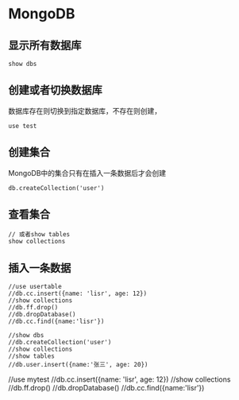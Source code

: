 # MongoDB

## 显示所有数据库

```
show dbs
```

## 创建或者切换数据库

数据库存在则切换到指定数据库，不存在则创建，

```
use test
```

## 创建集合

MongoDB中的集合只有在插入一条数据后才会创建

```
db.createCollection('user')
```

## 查看集合

```
// 或者show tables
show collections

```

## 插入一条数据

```
//use usertable
//db.cc.insert({name: 'lisr', age: 12})
//show collections
//db.ff.drop()
//db.dropDatabase()
//db.cc.find({name:'lisr'})

//show dbs
//db.createCollection('user')
//show collections
//show tables
//db.user.insert({name:'张三', age: 20})

```







//use mytest
//db.cc.insert({name: 'lisr', age: 12})
//show collections
//db.ff.drop()
//db.dropDatabase()
//db.cc.find({name:'lisr'})